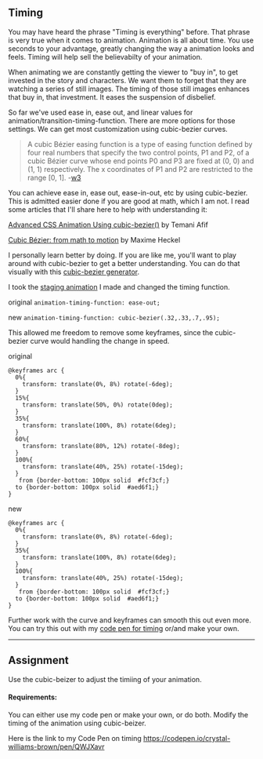 ## Timing

You may have heard the phrase "Timing is everything" before. That phrase is very true when it comes to animation. Animation is all about time. You use seconds to your advantage, greatly changing the way a animation looks and feels. Timing will help sell the believabilty of your animation.

When animating we are constantly getting the viewer to "buy in", to get invested in the story and characters. We want them to forget that they are watching a series of still images. The timing of those still images enhances that buy in, that investment. It eases the suspension of disbelief.

So far we've used ease in, ease out, and linear values for animation/transition-timing-function. There are more options for those settings. We can get most customization using cubic-bezier curves.

>A cubic Bézier easing function is a type of easing function defined by four real numbers that specify the two control points, P1 and P2, of a cubic Bézier curve whose end points P0 and P3 are fixed at (0, 0) and (1, 1) respectively. The x coordinates of P1 and P2 are restricted to the range [0, 1].
-[w3](https://www.w3.org/TR/css-easing-1/#cubic-bezier-easing-functions)

You can achieve ease in, ease out, ease-in-out, etc by using cubic-bezier. This is admitted easier done if you are good at math, which I am not. I read some articles that I'll share here to help with understanding it:

[Advanced CSS Animation Using cubic-bezier()](https://css-tricks.com/advanced-css-animation-using-cubic-bezier/) by Temani Afif

[Cubic Bézier: from math to motion](https://blog.maximeheckel.com/posts/cubic-bezier-from-math-to-motion/) by Maxime Heckel

I personally learn better by doing. If you are like me, you'll want to play around with cubic-bezier to get a better understanding. You can do that visually with this [cubic-bezier generator](https://cubic-bezier.com).

I took the [staging animation](https://codepen.io/crystal-williams-brown/pen/bGQayrW) I made and changed the timing function.

original `animation-timing-function: ease-out;`

new `animation-timing-function: cubic-bezier(.32,.33,.7,.95);`

This allowed me freedom to remove some keyframes, since the cubic-bezier curve would handling the change in speed.

original
```
@keyframes arc {
  0%{
    transform: translate(0%, 8%) rotate(-6deg);
  }
  15%{
    transform: translate(50%, 0%) rotate(0deg);
  }
  35%{
    transform: translate(100%, 8%) rotate(6deg);
  }
  60%{
    transform: translate(80%, 12%) rotate(-8deg);
  }
  100%{
    transform: translate(40%, 25%) rotate(-15deg);
  }
   from {border-bottom: 100px solid  #fcf3cf;}
  to {border-bottom: 100px solid  #aed6f1;}
}
```
new
```
@keyframes arc {
  0%{
    transform: translate(0%, 8%) rotate(-6deg);
  }
  35%{
    transform: translate(100%, 8%) rotate(6deg);
  }
  100%{
    transform: translate(40%, 25%) rotate(-15deg);
  }
   from {border-bottom: 100px solid  #fcf3cf;}
  to {border-bottom: 100px solid  #aed6f1;}
}
```

Further work with the curve and keyframes can smooth this out even more. You can try this out with my [code pen for timing](https://codepen.io/crystal-williams-brown/pen/QWJXavr) or/and make your own.

***
## Assignment
Use the cubic-beizer to adjust the timiing of your animation.


#### Requirements:
You can either use my code pen or make your own, or do both. Modify the timing of the animation using cubic-beizer.

Here is the link to my Code Pen on timing https://codepen.io/crystal-williams-brown/pen/QWJXavr
